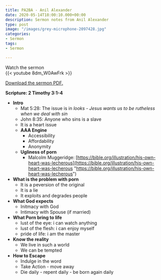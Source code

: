 ```yaml
---
title: PA2BA - Anil Alexander
date: 2020-05-14T18:00:10.000+00:00
description: Sermon notes from Anil Alexander
type: post
image: "/images/grey-microphone-2097428.jpg"
categories:
- Sermon
tags:
- Sermon

---
```

Watch the sermon  
{{< youtube 8dm_W0AwFrk >}}

[Download the sermon PDF.](https://github.com/subinamathew/parsa-hugo/raw/master/exampleSite/static/images/PA2BA.pdf) 

**Scripture: 2 Timothy 3:1-4**

* **Intro**
  * Mat 5:28: The issue is in _looks - Jesus wants us to be rutheless when we deal with sin_
  * John 8:35: Anyone who sins is a slave
  * It is a heart issue
  * **AAA Engine**
    * Accessibility
    * Affordability
    * Anonymity
  * **Ugliness of porn**
    * Malcolm Muggeridge: [https://bible.org/illustration/his-own-heart-was-lecherous](https://bible.org/illustration/his-own-heart-was-lecherous "https://bible.org/illustration/his-own-heart-was-lecherous")
* **What is the problem with porn**
  * It is a peversion of the original
  * It is a lie
  * It exploits and degrades people
* **What God expects**
  * Initmacy with God
  * Intimacy with Spouse (if married)
* **What Porn bring to life**
  * lust of the eye: i can watch anything
  * lust of the flesh: i can enjoy myself
  * pride of life: i am the master
* **Know the reality**
  * We live in such a world
  * We can be tempted
* **How to Escape**
  * Indulge in the word
  * Take Action - move away
  * Die daily - repent daily - be born again daily